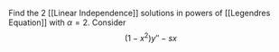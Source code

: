 Find the 2 [[Linear Independence]] solutions in powers of [[Legendres Equation]] with $\alpha = 2$. Consider $$
(1-x^{2})y'' - sx
$$